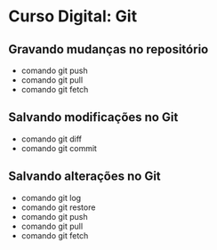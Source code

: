 # Curso Digital: Git

## Gravando mudanças no repositório
* comando git push
* comando git pull
* comando git fetch

## Salvando modificações no Git
* comando git diff
* comando git commit

## Salvando alterações no Git
* comando git log
* comando git restore
* comando git push
* comando git pull
* comando git fetch
